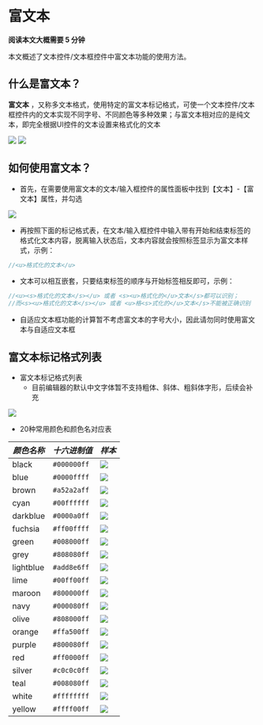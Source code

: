 # 富文本

**阅读本文大概需要 5 分钟**

本文概述了文本控件/文本框控件中富文本功能的使用方法。

## 什么是富文本？

**富文本** ，又称多文本格式，使用特定的富文本标记格式，可使一个文本控件/文本框控件内的文本实现不同字号、不同颜色等多种效果；与富文本相对应的是纯文本，即完全根据UI控件的文本设置来格式化的文本

![](https://cdn.233xyx.com/1681453407514_654.gif)
![](https://cdn.233xyx.com/1681453407666_299.gif)

## 如何使用富文本？

* 首先，在需要使用富文本的文本/输入框控件的属性面板中找到【文本】-【富文本】属性，并勾选

![](https://cdn.233xyx.com/1681453409999_645.png)

* 再按照下面的标记格式表，在文本/输入框控件中输入带有开始和结束标签的格式化文本内容，脱离输入状态后，文本内容就会按照标签显示为富文本样式，示例：

```ts
//<u>格式化的文本</u>
```

* 文本可以相互嵌套，只要结束标签的顺序与开始标签相反即可，示例：

```ts
//<u><s>格式化的文本</s></u> 或者 <s><u>格式化的</u>文本</s>都可以识别；
//而<s><u>格式化的文本</s></u> 或者 <u>格<s>式化的</u>文本</s>不能被正确识别
```

* 自适应文本框功能的计算暂不考虑富文本的字号大小，因此请勿同时使用富文本与自适应文本框

## 富文本标记格式列表

* 富文本标记格式列表
  * 目前编辑器的默认中文字体暂不支持粗体、斜体、粗斜体字形，后续会补充

![](https://cdn.233xyx.com/1681454862732_262.jpeg)


* 20种常用颜色和颜色名对应表

| ***颜色名称*** | ***十六进制值*** | ***样本***                                                                                                                                                                                                                             |
| ------------------------ | -------------------------- | ------------------------------------------------------------------------------------------------------------------------------------------------------------------------------------------------------------------------------------------------ |
| black                  | `#000000ff`          | ![](https://cdn.233xyx.com/1681453411072_716.png) |
| blue                   | `#0000ffff`          | ![](https://cdn.233xyx.com/1681453409539_068.png) |
| brown                  | `#a52a2aff`          | ![](https://cdn.233xyx.com/1681453409845_218.png) |
| cyan                   | `#00ffffff`          | ![](https://cdn.233xyx.com/1681453411384_835.png) |
| darkblue               | `#0000a0ff`          | ![](https://cdn.233xyx.com/1681453410917_310.png) |
| fuchsia                | `#ff00ffff`          | ![](https://cdn.233xyx.com/1681453409226_745.png) |
| green                  | `#008000ff`          | ![](https://cdn.233xyx.com/1681453408916_143.png) |
| grey                   | `#808080ff`          | ![](https://cdn.233xyx.com/1681453410765_795.png) |
| lightblue              | `#add8e6ff`          | ![](https://cdn.233xyx.com/1681453411225_900.png) |
| lime                   | `#00ff00ff`          | ![](https://cdn.233xyx.com/1681453410460_269.png) |
| maroon                 | `#800000ff`          | ![](https://cdn.233xyx.com/1681453409690_142.png) |
| navy                   | `#000080ff`          | ![](https://cdn.233xyx.com/1681453410612_055.png) |
| olive                  | `#808000ff`          | ![](https://cdn.233xyx.com/1681453407972_905.png) |
| orange                 | `#ffa500ff`          | ![](https://cdn.233xyx.com/1681453408438_665.png) |
| purple                 | `#800080ff`          | ![](https://cdn.233xyx.com/1681453407820_308.png) |
| red                    | `#ff0000ff`          | ![](https://cdn.233xyx.com/1681453409075_747.png) |
| silver                 | `#c0c0c0ff`          | ![](https://cdn.233xyx.com/1681453408126_939.png) |
| teal                   | `#008080ff`          | ![](https://cdn.233xyx.com/1681453408279_910.png) |
| white                  | `#ffffffff`          | ![](https://cdn.233xyx.com/1681453408609_561.png) |
| yellow                 | `#ffff00ff`          | ![](https://cdn.233xyx.com/1681453408762_077.png) |
